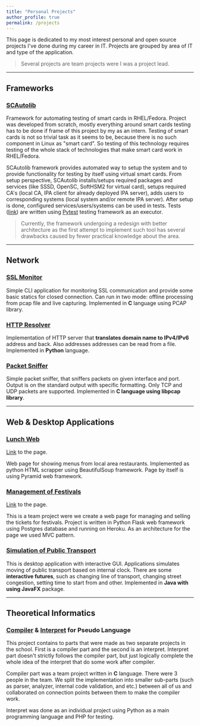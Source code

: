 ```yaml
---
title: "Personal Projects"
author_profile: true
permalink: /projects
---
```

 
This page is dedicated to my most interest personal and open source projects I've done during my career in IT.
Projects are grouped by area of IT and type of the application.
> Several projects are team projects were I was a project lead.

---

## Frameworks

### [SCAutolib](https://github.com/x00Pavel/SCAutolib)

Framework for automating testing of smart cards in RHEL/Fedora.
Project was developed from scratch, mostly everything around smart cards testing has to be done if frame of this project by my as an intern.
Testing of smart cards is not so trivial task as it seems to be, because there is no such component in Linux as "smart card".
So testing of this technology requires testing of the whole stack of technologies that make smart card work in RHEL/Fedora.

SCAutolib framework provides automated way to setup the system and to provide functionality for testing by itself using virtual smart cards.
From setup perspective, SCAutolib installs/setups required packages and services (like SSSD, OpenSC, SoftHSM2 for virtual card), setups required CA's (local CA, IPA client for already deployed IPA server), adds users to corresponding systems (local system and/or remote IPA server).
After setup is done, configured services/users/systems can be used in tests.
Tests ([link](https://github.com/x00Pavel/SC-tests)) are written using [Pytest](https://docs.pytest.org/) testing framework as an executor.

> Currently, the framework undergoing a redesign with better architecture as the first attempt to implement such tool has several drawbacks caused by fewer practical knowledge about the area.

---

## Network

### [SSL Monitor](https://github.com/x00Pavel/SSL-monitor)

Simple CLI application for monitoring SSL communication and provide some basic statics for closed connection.
Can run in two mode: offline processing from pcap file and live capturing.
Implemented in **C** language using PCAP library.

### [HTTP Resolver](https://github.com/x00Pavel/HTTP_resolver)

Implementation of HTTP server that **translates domain name to IPv4/IPv6** address and back.
Also addresses addresses can be read from a file.
Implemented in **Python** language.

### [Packet Sniffer](https://github.com/x00Pavel/Sniffer)

Simple packet sniffer, that sniffers packets on given interface and port.
Output is on the standard output with specific formatting.
Only TCP and UDP packets are supported.
Implemented in **C language using libpcap library**.

---

## Web & Desktop Applications

### [Lunch Web](https://github.com/x00Pavel/lunch-web)

[Link](http://lunch-web.herokuapp.com/) to the page.

Web page for showing menus from local area restaurants.
Implemented as python HTML scrapper using BeautifulSoup framework.
Page by itself is using Pyramid web framework.

### [Management of Festivals](https://github.com/x00Pavel/festival-IS)

[Link](https://festival-is.herokuapp.com/) to the page.

This is a team project were we create a web page for managing and selling the tickets for festivals.
Project is written in Python Flask web framework using Postgres database and running on Heroku.
As an architecture for the page we used MVC pattern.

### [Simulation of Public Transport](https://github.com/x00Pavel/Transport_app)

This is desktop application with interactive GUI.
Applications simulates moving of public transport based on internal clock.
There are some **interactive futures**, such as changing line of transport, changing street congestion, setting time to start from and other.
Implemented in **Java with using JavaFX** package.

---

## Theoretical Informatics

### [Compiler](https://github.com/x00Pavel/IFJ-compiler) & [Interpret](https://github.com/x00Pavel/Interpret) for Pseudo Language

This project contains to parts that were made as two separate projects in the school.
First is a compiler part and the second is an interpret.
Interpret part doesn't strictly follows the compiler part, but just logically complete the whole idea of the interpret that do some work after compiler.

Compiler part was a team project written in **C** language.
There were 3 people in the team.
We split the implementation into smaller sub-parts (such as parser, analyzer, internal code validation, and etc.) between all of us and collaborated on connection points between them to make the compiler work.

Interpret was done as an individual project using Python as a main programming language and PHP for testing.

